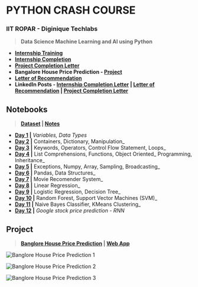 # PYTHON CRASH COURSE
 
### IIT ROPAR - Diginique Techlabs

  >**Data Science Machine Learning and AI using Python**
  
  - **[Internship Training](https://github.com/Amey-Thakur/ACHIEVEMENTS/blob/main/Experience/IIT%20ROPAR%20-%20Diginique%20Techlabs/IIT%20ROPAR%20-%20Diginique%20Techlabs%20-%20Data%20Science%20Machine%20Learning%20and%20AI%20using%20Python%20-%20Training.pdf)**
  - **[Internship Completion](https://github.com/Amey-Thakur/ACHIEVEMENTS/blob/main/Experience/IIT%20ROPAR%20-%20Diginique%20Techlabs/IIT%20ROPAR%20-%20Diginique%20Techlabs%20-%20Data%20Science%20Machine%20Learning%20and%20AI%20using%20Python%20-%20Internship%20Completion%20Letter.pdf)** 
  - **[Project Completion Letter](https://github.com/Amey-Thakur/ACHIEVEMENTS/blob/main/Experience/IIT%20ROPAR%20-%20Diginique%20Techlabs/IIT%20ROPAR%20-%20Diginique%20Techlabs%20-%20Data%20Science%20Machine%20Learning%20and%20AI%20using%20Python%20-%20Project%20Completion%20Letter.pdf)** 
  - **Bangalore House Price Prediction - [Project](https://github.com/Amey-Thakur/BANGALORE-HOUSE-PRICE-PREDICTION)** 
  - **[Letter of Recommendation](https://github.com/Amey-Thakur/ACHIEVEMENTS/blob/main/Experience/IIT%20ROPAR%20-%20Diginique%20Techlabs/IIT%20ROPAR%20-%20Diginique%20Techlabs%20-%20Data%20Science%20Machine%20Learning%20and%20AI%20using%20Python%20-%20Letter%20of%20Recommendation.pdf)** 
  - **LinkedIn Posts - [Internship Completion Letter](https://www.linkedin.com/posts/amey-thakur_internship-completion-letter-activity-6837748821049655296-bthZ) | [Letter of Recommendation](https://www.linkedin.com/posts/amey-thakur_letter-of-recommendation-activity-6837749171395665920-JSpw) | [Project Completion Letter](https://www.linkedin.com/posts/amey-thakur_project-completion-letter-activity-6837807582900551680-0tUU)**

## Notebooks

  >**[Dataset](https://github.com/Amey-Thakur/PYTHON-CRASH-COURSE/tree/main/Dataset) | [Notes](https://github.com/Amey-Thakur/PYTHON-CRASH-COURSE/tree/main/Notes)**

  - **[Day 1](https://github.com/Amey-Thakur/PYTHON-CRASH-COURSE/blob/main/Notebooks/PYTHON_CRASH_COURSE_DAY_1.ipynb) |** _Variables, Data Types_
  - **[Day 2](https://github.com/Amey-Thakur/PYTHON-CRASH-COURSE/blob/main/Notebooks/PYTHON_CRASH_COURSE_DAY_2.ipynb) |** Containers, Dictionary, Manipulation_
  - **[Day 3](https://github.com/Amey-Thakur/PYTHON-CRASH-COURSE/blob/main/Notebooks/PYTHON_CRASH_COURSE_DAY_3.ipynb) |** Keywords, Operators, Control Flow Statement, Loops_ 
  - **[Day 4](https://github.com/Amey-Thakur/PYTHON-CRASH-COURSE/blob/main/Notebooks/PYTHON_CRASH_COURSE_DAY_4.ipynb) |** List Comprehensions, Functions, Object Oriented_ Programming, Inheritance_
  - **[Day 5](https://github.com/Amey-Thakur/PYTHON-CRASH-COURSE/blob/main/Notebooks/PYTHON_CRASH_COURSE_DAY_5.ipynb) |** Exceptions, Numpy, Array, Sampling, Broadcasting_
  - **[Day 6](https://github.com/Amey-Thakur/PYTHON-CRASH-COURSE/blob/main/Notebooks/PYTHON_CRASH_COURSE_DAY_6.ipynb) |** Pandas, Data Structures_ 
  - **[Day 7](https://github.com/Amey-Thakur/PYTHON-CRASH-COURSE/blob/main/Notebooks/PYTHON_CRASH_COURSE_DAY_7.ipynb) |** Movie Recomender System_
  - **[Day 8](https://github.com/Amey-Thakur/PYTHON-CRASH-COURSE/blob/main/Notebooks/PYTHON_CRASH_COURSE_DAY_8.ipynb) |** Linear Regression_
  - **[Day 9](https://github.com/Amey-Thakur/PYTHON-CRASH-COURSE/blob/main/Notebooks/PYTHON_CRASH_COURSE_DAY_9.ipynb) |** Logistic Regression, Decision Tree_
  - **[Day 10](https://github.com/Amey-Thakur/PYTHON-CRASH-COURSE/blob/main/Notebooks/PYTHON_CRASH_COURSE_DAY_10.ipynb) |** Random Forest, Support Vector Machines (SVM)_
  - **[Day 11](https://github.com/Amey-Thakur/PYTHON-CRASH-COURSE/blob/main/Notebooks/PYTHON_CRASH_COURSE_DAY_11.ipynb) |** Naive Bayes Classifier, KMeans Clustering_
  - **[Day 12](https://github.com/Amey-Thakur/PYTHON-CRASH-COURSE/blob/main/Notebooks/PYTHON_CRASH_COURSE_DAY_12.ipynb) |** _Google stock price prediction - RNN_
  
  ## Project
  
   >**[Banglore House Price Prediction](https://github.com/Amey-Thakur/BANGALORE-HOUSE-PRICE-PREDICTION) | [Web App](https://bangalorehousepriceprediction.herokuapp.com)**

![Banglore House Price Prediction 1](https://user-images.githubusercontent.com/54937357/128646443-47cd8c0d-6dbb-40bf-b9c7-d992bee3a3db.png)

![Banglore House Price Prediction 2](https://user-images.githubusercontent.com/54937357/128646450-0196b72e-631d-44ca-b108-b4ea190a97f6.png)

![Banglore House Price Prediction 3](https://user-images.githubusercontent.com/54937357/128646460-0025fd0c-9dcb-4474-9019-043bbda4353c.png)
